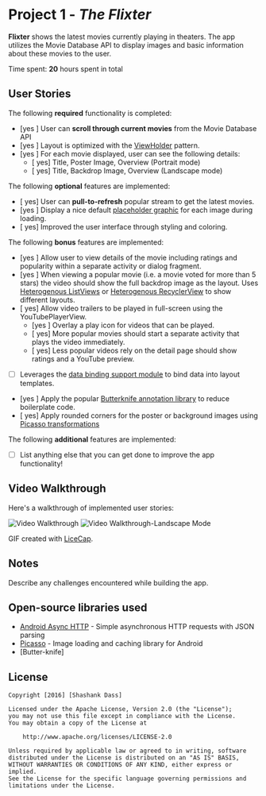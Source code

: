 # Project 1 - *The Flixter*

**Flixter** shows the latest movies currently playing in theaters. The app utilizes the Movie Database API to display images and basic information about these movies to the user.

Time spent: **20** hours spent in total

## User Stories

The following **required** functionality is completed:

* [yes ] User can **scroll through current movies** from the Movie Database API
* [yes ] Layout is optimized with the [ViewHolder](http://guides.codepath.com/android/Using-an-ArrayAdapter-with-ListView#improving-performance-with-the-viewholder-pattern) pattern.
* [yes ] For each movie displayed, user can see the following details:
  * [ yes] Title, Poster Image, Overview (Portrait mode)
  * [ yes] Title, Backdrop Image, Overview (Landscape mode)

The following **optional** features are implemented:

* [ yes] User can **pull-to-refresh** popular stream to get the latest movies.
* [yes ] Display a nice default [placeholder graphic](http://guides.codepath.com/android/Displaying-Images-with-the-Picasso-Library#configuring-picasso) for each image during loading.
* [ yes] Improved the user interface through styling and coloring.

The following **bonus** features are implemented:

* [yes ] Allow user to view details of the movie including ratings and popularity within a separate activity or dialog fragment.
* [yes ] When viewing a popular movie (i.e. a movie voted for more than 5 stars) the video should show the full backdrop image as the layout.  Uses [Heterogenous ListViews](http://guides.codepath.com/android/Implementing-a-Heterogenous-ListView) or [Heterogenous RecyclerView](http://guides.codepath.com/android/Heterogenous-Layouts-inside-RecyclerView) to show different layouts.
* [ yes] Allow video trailers to be played in full-screen using the YouTubePlayerView.
    * [yes ] Overlay a play icon for videos that can be played.
    * [ yes] More popular movies should start a separate activity that plays the video immediately.
    * [ yes] Less popular videos rely on the detail page should show ratings and a YouTube preview.
* [ ] Leverages the [data binding support module](http://guides.codepath.com/android/Applying-Data-Binding-for-Views) to bind data into layout templates.
* [yes ] Apply the popular [Butterknife annotation library](http://guides.codepath.com/android/Reducing-View-Boilerplate-with-Butterknife) to reduce boilerplate code.
* [ yes] Apply rounded corners for the poster or background images using [Picasso transformations](https://guides.codepath.com/android/Displaying-Images-with-the-Picasso-Library#other-transformations)

The following **additional** features are implemented:

* [ ] List anything else that you can get done to improve the app functionality!

## Video Walkthrough

Here's a walkthrough of implemented user stories:

<img src='http://i.imgur.com/efS4cDZ.gif' title='Video Walkthrough' width='' alt='Video Walkthrough' />

<img src='http://i.imgur.com/agRChjq.gif' title='Video Walkthrough-LandScape Mode' width='' alt='Video Walkthrough-Landscape Mode' />

GIF created with [LiceCap](http://www.cockos.com/licecap/).

## Notes

Describe any challenges encountered while building the app.

## Open-source libraries used

- [Android Async HTTP](https://github.com/loopj/android-async-http) - Simple asynchronous HTTP requests with JSON parsing
- [Picasso](http://square.github.io/picasso/) - Image loading and caching library for Android
- [Butter-knife]

## License

    Copyright [2016] [Shashank Dass]

    Licensed under the Apache License, Version 2.0 (the "License");
    you may not use this file except in compliance with the License.
    You may obtain a copy of the License at

        http://www.apache.org/licenses/LICENSE-2.0

    Unless required by applicable law or agreed to in writing, software
    distributed under the License is distributed on an "AS IS" BASIS,
    WITHOUT WARRANTIES OR CONDITIONS OF ANY KIND, either express or implied.
    See the License for the specific language governing permissions and
    limitations under the License.
